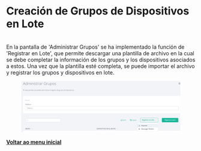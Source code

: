 # Creación de Grupos de Dispositivos en Lote

\
En la pantalla de 'Administrar Grupos' se ha implementado la función de 'Registrar en Lote', que permite descargar una plantilla de archivo en la cual se debe completar la información de los grupos y los dispositivos asociados a estos. Una vez que la plantilla esté completa, se puede importar el archivo y registrar los grupos y dispositivos en lote.

<figure><img src="../../.gitbook/assets/image (67).png" alt=""><figcaption></figcaption></figure>

[**Voltar ao menu inicial**](./)
